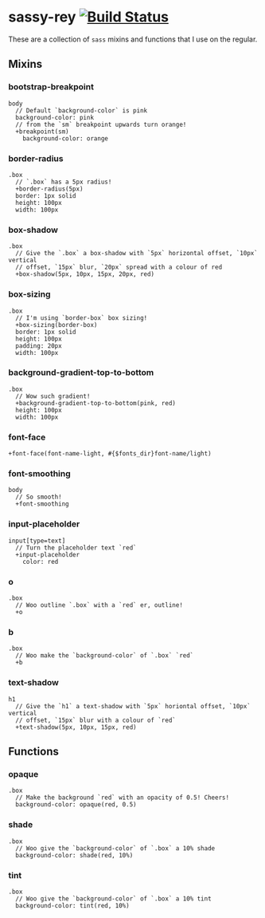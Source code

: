 # sassy-rey [![Build Status](https://travis-ci.org/rey/sassy-rey.svg?branch=master)](https://travis-ci.org/rey/sassy-rey)

These are a collection of `sass` mixins and functions that I use on the regular.

## Mixins

### bootstrap-breakpoint

```
body
  // Default `background-color` is pink
  background-color: pink
  // from the `sm` breakpoint upwards turn orange!
  +breakpoint(sm)
    background-color: orange
```

### border-radius

```
.box
  // `.box` has a 5px radius!
  +border-radius(5px)
  border: 1px solid
  height: 100px
  width: 100px
```

### box-shadow

```
.box
  // Give the `.box` a box-shadow with `5px` horizontal offset, `10px` vertical
  // offset, `15px` blur, `20px` spread with a colour of red
  +box-shadow(5px, 10px, 15px, 20px, red)
```

### box-sizing

```
.box
  // I'm using `border-box` box sizing!
  +box-sizing(border-box)
  border: 1px solid
  height: 100px
  padding: 20px
  width: 100px
```

### background-gradient-top-to-bottom

```
.box
  // Wow such gradient!
  +background-gradient-top-to-bottom(pink, red)
  height: 100px
  width: 100px
```

### font-face

```
+font-face(font-name-light, #{$fonts_dir}font-name/light)
```


### font-smoothing

```
body
  // So smooth!
  +font-smoothing
```

### input-placeholder

```
input[type=text]
  // Turn the placeholder text `red`
  +input-placeholder
    color: red
```


### o

```
.box
  // Woo outline `.box` with a `red` er, outline!
  +o
```

### b

```
.box
  // Woo make the `background-color` of `.box` `red`
  +b
```

### text-shadow

```
h1
  // Give the `h1` a text-shadow with `5px` horiontal offset, `10px` vertical
  // offset, `15px` blur with a colour of `red`
  +text-shadow(5px, 10px, 15px, red)
```

## Functions

### opaque

```
.box
  // Make the background `red` with an opacity of 0.5! Cheers!
  background-color: opaque(red, 0.5)
```

### shade

```
.box
  // Woo give the `background-color` of `.box` a 10% shade
  background-color: shade(red, 10%)
```

### tint

```
.box
  // Woo give the `background-color` of `.box` a 10% tint
  background-color: tint(red, 10%)
```
